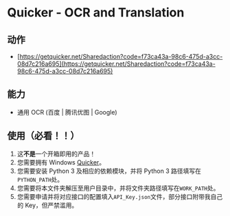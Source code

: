 # Quicker - OCR and Translation

## 动作

- [https://getquicker.net/Sharedaction?code=f73ca43a-98c6-475d-a3cc-08d7c216a695](https://getquicker.net/Sharedaction?code=f73ca43a-98c6-475d-a3cc-08d7c216a695)

## 能力

- 通用 OCR (百度 | 腾讯优图 | Google)

## 使用（必看！！）

1. 这**不是**一个开箱即用的产品！
2. 您需要拥有 Windows [Quicker](https://getquicker.net)。
3. 您需要安装 Python 3 及相应的依赖模块，并将 Python 3 路径填写在`PYTHON_PATH`处。
4. 您需要将本文件夹解压至用户目录中，并将文件夹路径填写在`WORK_PATH`处。
5. 您需要申请并将对应接口的配置填入`API_Key.json`文件，部分接口附带我自己的 Key，但严禁滥用。